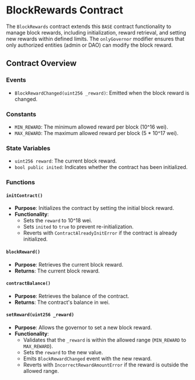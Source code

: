 # BlockRewards Contract

The `BlockRewards` contract extends this `BASE` contract functionality to manage block rewards, including initialization, reward retrieval, and setting new rewards within defined limits. The `onlyGovernor` modifier ensures that only authorized entities (admin or DAO) can modify the block reward.

## Contract Overview

### Events

- `BlockRewardChanged(uint256 _reward)`: Emitted when the block reward is changed.

### Constants

- `MIN_REWARD`: The minimum allowed reward per block (10^16 wei).
- `MAX_REWARD`: The maximum allowed reward per block (5 \* 10^17 wei).

### State Variables

- `uint256 reward`: The current block reward.
- `bool public inited`: Indicates whether the contract has been initialized.

### Functions

#### `initContract()`

- **Purpose**: Initializes the contract by setting the initial block reward.
- **Functionality**:
  - Sets the `reward` to 10^18 wei.
  - Sets `inited` to `true` to prevent re-initialization.
  - Reverts with `ContractAlreadyInitError` if the contract is already initialized.

#### `blockReward()`

- **Purpose**: Retrieves the current block reward.
- **Returns**: The current block reward.

#### `contractBalance()`

- **Purpose**: Retrieves the balance of the contract.
- **Returns**: The contract's balance in wei.

#### `setReward(uint256 _reward)`

- **Purpose**: Allows the governor to set a new block reward.
- **Functionality**:
  - Validates that the `_reward` is within the allowed range (`MIN_REWARD` to `MAX_REWARD`).
  - Sets the `reward` to the new value.
  - Emits `BlockRewardChanged` event with the new reward.
  - Reverts with `IncorrectRewardAmountError` if the reward is outside the allowed range.
